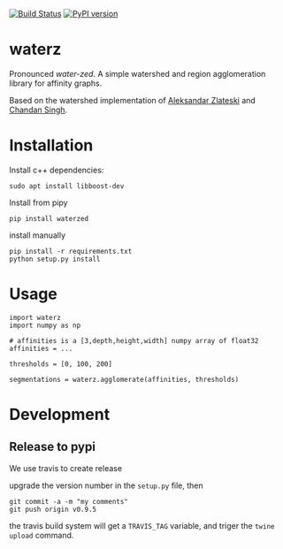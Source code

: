 [![Build Status](https://travis-ci.org/jingpengw/waterz.svg?branch=master)](https://travis-ci.org/jingpengw/waterz)
[![PyPI version](https://badge.fury.io/py/waterzed.svg)](https://badge.fury.io/py/waterzed)

<!--
    the coerage is not working on c++ code, so the coverage is 0 now!
    [![Coverage Status](https://coveralls.io/repos/github/jingpengw/waterz/badge.svg?branch=master)](https://coveralls.io/github/jingpengw/waterz?branch=master)
-->

# waterz

Pronounced *water-zed*. A simple watershed and region agglomeration library for
affinity graphs.

Based on the watershed implementation of [Aleksandar Zlateski](https://bitbucket.org/poozh/watershed) and [Chandan Singh](https://github.com/TuragaLab/zwatershed).

# Installation

Install c++ dependencies:
```
sudo apt install libboost-dev
```

Install from pipy
```
pip install waterzed
```

install manually
```
pip install -r requirements.txt
python setup.py install
```

# Usage

```
import waterz
import numpy as np

# affinities is a [3,depth,height,width] numpy array of float32
affinities = ...

thresholds = [0, 100, 200]

segmentations = waterz.agglomerate(affinities, thresholds)
```

# Development
## Release to pypi
We use travis to create release

upgrade the version number in the `setup.py` file, then
```
git commit -a -m "my comments"
git push origin v0.9.5
```
the travis build system will get a `TRAVIS_TAG` variable, and triger the `twine upload` command.
